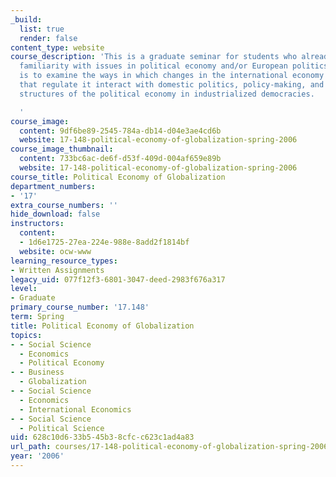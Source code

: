 ```yaml
---
_build:
  list: true
  render: false
content_type: website
course_description: 'This is a graduate seminar for students who already have some
  familiarity with issues in political economy and/or European politics. The objective
  is to examine the ways in which changes in the international economy and the regimes
  that regulate it interact with domestic politics, policy-making, and the institutional
  structures of the political economy in industrialized democracies.

  '
course_image:
  content: 9df6be89-2545-784a-db14-d04e3ae4cd6b
  website: 17-148-political-economy-of-globalization-spring-2006
course_image_thumbnail:
  content: 733bc6ac-de6f-d53f-409d-004af659e89b
  website: 17-148-political-economy-of-globalization-spring-2006
course_title: Political Economy of Globalization
department_numbers:
- '17'
extra_course_numbers: ''
hide_download: false
instructors:
  content:
  - 1d6e1725-27ea-224e-988e-8add2f1814bf
  website: ocw-www
learning_resource_types:
- Written Assignments
legacy_uid: 077f12f3-6801-3047-deed-2983f676a317
level:
- Graduate
primary_course_number: '17.148'
term: Spring
title: Political Economy of Globalization
topics:
- - Social Science
  - Economics
  - Political Economy
- - Business
  - Globalization
- - Social Science
  - Economics
  - International Economics
- - Social Science
  - Political Science
uid: 628c10d6-33b5-45b3-8cfc-c623c1ad4a83
url_path: courses/17-148-political-economy-of-globalization-spring-2006
year: '2006'
---
```

